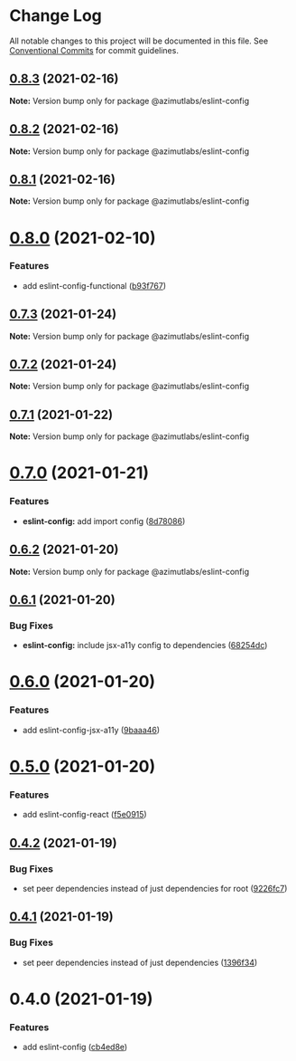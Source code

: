 # Change Log

All notable changes to this project will be documented in this file.
See [Conventional Commits](https://conventionalcommits.org) for commit guidelines.

## [0.8.3](https://github.com/azimutlabs/eslint/compare/@azimutlabs/eslint-config@0.8.2...@azimutlabs/eslint-config@0.8.3) (2021-02-16)

**Note:** Version bump only for package @azimutlabs/eslint-config





## [0.8.2](https://github.com/azimutlabs/eslint/compare/@azimutlabs/eslint-config@0.8.1...@azimutlabs/eslint-config@0.8.2) (2021-02-16)

**Note:** Version bump only for package @azimutlabs/eslint-config





## [0.8.1](https://github.com/azimutlabs/eslint/compare/@azimutlabs/eslint-config@0.8.0...@azimutlabs/eslint-config@0.8.1) (2021-02-16)

**Note:** Version bump only for package @azimutlabs/eslint-config





# [0.8.0](https://github.com/azimutlabs/eslint/compare/@azimutlabs/eslint-config@0.7.3...@azimutlabs/eslint-config@0.8.0) (2021-02-10)


### Features

* add eslint-config-functional ([b93f767](https://github.com/azimutlabs/eslint/commit/b93f76743835c8eae24339f199662e8dbcfcfb96))





## [0.7.3](https://github.com/azimutlabs/eslint/compare/@azimutlabs/eslint-config@0.7.2...@azimutlabs/eslint-config@0.7.3) (2021-01-24)

**Note:** Version bump only for package @azimutlabs/eslint-config





## [0.7.2](https://github.com/azimutlabs/eslint/compare/@azimutlabs/eslint-config@0.7.1...@azimutlabs/eslint-config@0.7.2) (2021-01-24)

**Note:** Version bump only for package @azimutlabs/eslint-config





## [0.7.1](https://github.com/azimutlabs/eslint/compare/@azimutlabs/eslint-config@0.7.0...@azimutlabs/eslint-config@0.7.1) (2021-01-22)

**Note:** Version bump only for package @azimutlabs/eslint-config





# [0.7.0](https://github.com/azimutlabs/eslint/compare/@azimutlabs/eslint-config@0.6.2...@azimutlabs/eslint-config@0.7.0) (2021-01-21)


### Features

* **eslint-config:** add import config ([8d78086](https://github.com/azimutlabs/eslint/commit/8d780864de13724f92bf1129c59823b95d588f8b))





## [0.6.2](https://github.com/azimutlabs/eslint/compare/@azimutlabs/eslint-config@0.6.1...@azimutlabs/eslint-config@0.6.2) (2021-01-20)

**Note:** Version bump only for package @azimutlabs/eslint-config





## [0.6.1](https://github.com/azimutlabs/eslint/compare/@azimutlabs/eslint-config@0.6.0...@azimutlabs/eslint-config@0.6.1) (2021-01-20)


### Bug Fixes

* **eslint-config:** include jsx-a11y config to dependencies ([68254dc](https://github.com/azimutlabs/eslint/commit/68254dce234d845e659d4615295cd362e3ac7a63))





# [0.6.0](https://github.com/azimutlabs/eslint/compare/@azimutlabs/eslint-config@0.5.0...@azimutlabs/eslint-config@0.6.0) (2021-01-20)


### Features

* add eslint-config-jsx-a11y ([9baaa46](https://github.com/azimutlabs/eslint/commit/9baaa469ed20e23ab14e3651f726c7d18c909c03))





# [0.5.0](https://github.com/azimutlabs/eslint/compare/@azimutlabs/eslint-config@0.4.2...@azimutlabs/eslint-config@0.5.0) (2021-01-20)


### Features

* add eslint-config-react ([f5e0915](https://github.com/azimutlabs/eslint/commit/f5e0915542c5880c29a2ab9032133be770d9e500))





## [0.4.2](https://github.com/azimutlabs/eslint/compare/@azimutlabs/eslint-config@0.4.1...@azimutlabs/eslint-config@0.4.2) (2021-01-19)


### Bug Fixes

* set peer dependencies instead of just dependencies for root ([9226fc7](https://github.com/azimutlabs/eslint/commit/9226fc7d86a43a591ef3bb83eabc4660ed5ba0b0))





## [0.4.1](https://github.com/azimutlabs/eslint/compare/@azimutlabs/eslint-config@0.4.0...@azimutlabs/eslint-config@0.4.1) (2021-01-19)


### Bug Fixes

* set peer dependencies instead of just dependencies ([1396f34](https://github.com/azimutlabs/eslint/commit/1396f346ef2014b9d52d62d0e8a97f5a11cd7f71))





# 0.4.0 (2021-01-19)


### Features

* add eslint-config ([cb4ed8e](https://github.com/azimutlabs/eslint/commit/cb4ed8e7c539cb1a6d4264391a4bdb0dfdfae9e0))
